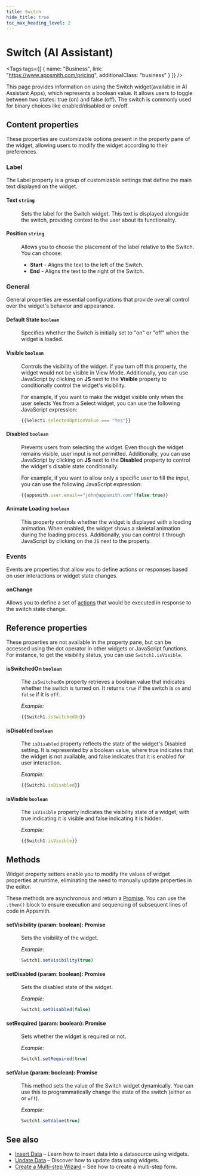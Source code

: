 ```yaml
---
title: Switch
hide_title: true
toc_max_heading_level: 2
---
```

<!-- vale off -->

<div className="tag-wrapper">
 <h1>Switch (AI Assistant)</h1>

<Tags
tags={[
{ name: "Business", link: "https://www.appsmith.com/pricing", additionalClass: "business" }
]}
/>



</div>

<!-- vale on -->

This page provides information on using the Switch widget(available in AI Assistant Apps), which represents a boolean value. It allows users to toggle between two states: true (on) and false (off). The switch is commonly used for binary choices like enabled/disabled or on/off.


 <ZoomImage
    src="/img/switch-widget.png" 
    alt=""
    caption=""
  /> 



## Content properties

These properties are customizable options present in the property pane of the widget, allowing users to modify the widget according to their preferences. 

### Label

The Label property is a group of customizable settings that define the main text displayed on the widget. 

#### Text `string`

 <dd>

 Sets the label for the Switch widget. This text is displayed alongside the switch, providing context to the user about its functionality. 
 
 </dd>

#### Position `string`

<dd> 

Allows you to choose the placement of the label relative to the Switch. You can choose:

- <b>Start</b> - Aligns the text to the left of the Switch.
- <b>End</b> - Aligns the text to the right of the Switch.

</dd>



### General

General properties are essential configurations that provide overall control over the widget's behavior and appearance. 


#### Default State `boolean`

<dd>

Specifies whether the Switch is initially set to "on" or "off" when the widget is loaded.

</dd>

#### Visible `boolean`

<dd>

Controls the visibility of the widget. If you turn off this property, the widget would not be visible in View Mode. Additionally, you can use JavaScript by clicking on **JS** next to the **Visible** property to conditionally control the widget's visibility.

For example, if you want to make the widget visible only when the user selects Yes from a Select widget, you can use the following JavaScript expression: 
```js
{{Select1.selectedOptionValue === "Yes"}}
```

</dd>

#### Disabled `boolean`

<dd>

Prevents users from selecting the widget. Even though the widget remains visible, user input is not permitted. Additionally, you can use JavaScript by clicking on **JS** next to the **Disabled** property to control the widget's disable state conditionally.

For example, if you want to allow only a specific user to fill the input, you can use the following JavaScript expression: 
```js
{{appsmith.user.email=="john@appsmith.com"?false:true}}
```

</dd>

#### Animate Loading `boolean`

<dd>

This property controls whether the widget is displayed with a loading animation. When enabled, the widget shows a skeletal animation during the loading process. Additionally, you can control it through JavaScript by clicking on the <code>JS</code> next to the property.

</dd>


### Events

Events are properties that allow you to define actions or responses based on user interactions or widget state changes.

#### onChange

Allows you to define a set of [actions](/reference/appsmith-framework/widget-actions) that would be executed in response to the switch state change.



## Reference properties
These properties are not available in the property pane, but can be accessed using the dot operator in other widgets or JavaScript functions. For instance, to get the visibility status, you can use `Switch1.isVisible`.

#### isSwitchedOn `boolean`

<dd>

The `isSwitchedOn` property retrieves a boolean value that indicates whether the switch is turned on. It returns `true` if the switch is `on` and `false` if it is `off`.

*Example:*

```js
{{Switch1.isSwitchedOn}}
```


</dd>


#### isDisabled `boolean`

<dd>

The `isDisabled` property reflects the state of the widget's Disabled setting. It is represented by a boolean value, where true indicates that the widget is not available, and false indicates that it is enabled for user interaction.

*Example:*

```js
{{Switch1.isDisabled}}
```


</dd>

#### isVisible `boolean`
<dd>

The `isVisible` property indicates the visibility state of a widget, with true indicating it is visible and false indicating it is hidden.

*Example:*

```js
{{Switch1.isVisible}}
```


</dd>

## Methods

Widget property setters enable you to modify the values of widget properties at runtime, eliminating the need to manually update properties in the editor.

These methods are asynchronous and return a [Promise](/core-concepts/writing-code/javascript-promises#using-promises-in-appsmith). You can use the `.then()` block to ensure execution and sequencing of subsequent lines of code in Appsmith.


#### setVisibility (param: boolean): Promise

<dd>

Sets the visibility of the widget.

*Example*:

```js
Switch1.setVisibility(true)
```

</dd>


#### setDisabled (param: boolean): Promise

<dd>

Sets the disabled state of the widget.

*Example*:

```js
Switch1.setDisabled(false)
```



</dd>


#### setRequired (param: boolean): Promise

<dd>

Sets whether the widget is required or not.

*Example*:

```js
Switch1.setRequired(true)
```

</dd>

#### setValue (param: boolean): Promise

<dd>

This method sets the value of the Switch widget dynamically. You can use this to programmatically change the state of the switch (either `on` or `off`). 

*Example*:

```js
Switch1.setValue(true)
```


</dd>



## See also

- [Insert Data](/build-apps/how-to-guides/insert-data) – Learn how to insert data into a datasource using widgets.
- [Update Data](/build-apps/how-to-guides/submit-form-data) – Discover how to update data using widgets.
- [Create a Multi-step Wizard](/build-apps/how-to-guides/Multi-step-Form-or-Wizard-Using-Tabs) – See how to create a multi-step form.